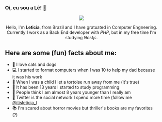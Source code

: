 ### Oi, eu sou a Lê! :sunflower:

<p align="center">
  <img src="https://www.lovethispic.com/uploaded_images/118813-Pixel-Kitty.gif" />
</p>

<p align="center">
  Hello, I'm <b>Leticia</b>, from Brazil and I have gratuated in Computer Engneering.<br>
  Currently I work as a Back End developer with <i>PHP</i>, but in my free time I'm studying <i>Nestjs</i>.
</p>

## Here are some (fun) facts about me:

- 🐶 I love cats and dogs
- 💻 I started to format computers when I was 10 to help my dad because it was his work
- 🐢 When I was a child I let a tortoise run away from me (it's true)
- 📜 It has been 13 years I started to study programming
- 👧 People think I am almost 8 years younger than I really am
- 🥚 Twitter is the social network I spend more time (follow me [@itisleticia_](https://twitter.com/itisleticia_))
- 📚 I'm scared about horror movies but thriller's books are my favorites (?)

